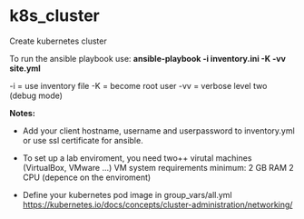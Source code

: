 # k8s_cluster
Create kubernetes cluster

To run the ansible playbook use:
**ansible-playbook -i inventory.ini -K -vv site.yml**

-i  = use inventory file
-K  = become root user
-vv = verbose level two (debug mode)

**Notes:**
* Add your client hostname, username and userpassword to inventory.yml or use ssl certificate for ansible.

* To set up a lab enviroment, you need two++ virutal machines (VirtualBox, VMware ...)
VM system requirements minimum:
2 GB RAM
2 CPU (depence on the enviroment)

* Define your kubernetes pod image in group_vars/all.yml
https://kubernetes.io/docs/concepts/cluster-administration/networking/
